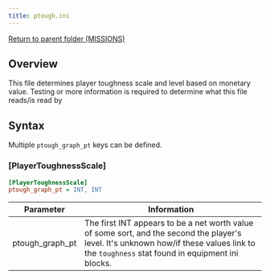 ```yaml
---
title: ptough.ini
---
```


[Return to parent folder (MISSIONS)](../Missions/index.md)

## Overview

This file determines player toughness scale and level based on monetary value. Testing or more information is required to determine what this file reads/is read by

## Syntax

Multiple `ptough_graph_pt` keys can be defined.

### [PlayerToughnessScale]

```ini
[PlayerToughnessScale]
ptough_graph_pt = INT, INT
```

| Parameter | Information                                                                                                |
| --------- | ---------------------------------------------------------------------------------------------------------- |
| ptough_graph_pt  | The first INT appears to be a net worth value of some sort, and the second the player's level. It's unknown how/if these values link to the `toughness` stat found in equipment ini blocks.                                       |
